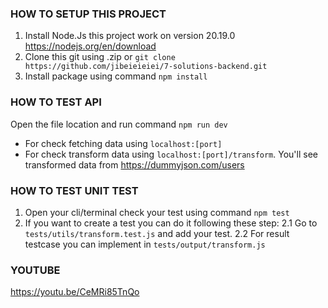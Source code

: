 ### HOW TO SETUP THIS PROJECT

1. Install Node.Js this project work on version 20.19.0 https://nodejs.org/en/download
2. Clone this git using .zip or `git clone https://github.com/jibeieieiei/7-solutions-backend.git`
3. Install package using command `npm install`

### HOW TO TEST API

Open the file location and run command `npm run dev`

- For check fetching data using `localhost:[port]`
- For check transform data using `localhost:[port]/transform`. You'll see transformed data from https://dummyjson.com/users

### HOW TO TEST UNIT TEST

1. Open your cli/terminal check your test using command `npm test`
2. If you want to create a test you can do it following these step:
   2.1 Go to `tests/utils/transform.test.js` and add your test.
   2.2 For result testcase you can implement in `tests/output/transform.js`

### YOUTUBE
https://youtu.be/CeMRi85TnQo
